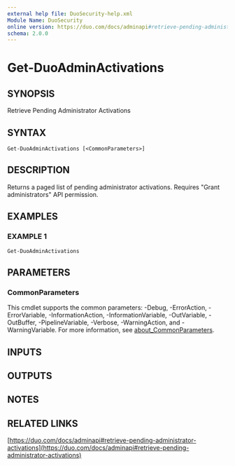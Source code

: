 ```yaml
---
external help file: DuoSecurity-help.xml
Module Name: DuoSecurity
online version: https://duo.com/docs/adminapi#retrieve-pending-administrator-activations
schema: 2.0.0
---
```


# Get-DuoAdminActivations

## SYNOPSIS
Retrieve Pending Administrator Activations

## SYNTAX

```
Get-DuoAdminActivations [<CommonParameters>]
```

## DESCRIPTION
Returns a paged list of pending administrator activations.
Requires "Grant administrators" API permission.

## EXAMPLES

### EXAMPLE 1
```
Get-DuoAdminActivations
```

## PARAMETERS

### CommonParameters
This cmdlet supports the common parameters: -Debug, -ErrorAction, -ErrorVariable, -InformationAction, -InformationVariable, -OutVariable, -OutBuffer, -PipelineVariable, -Verbose, -WarningAction, and -WarningVariable. For more information, see [about_CommonParameters](http://go.microsoft.com/fwlink/?LinkID=113216).

## INPUTS

## OUTPUTS

## NOTES

## RELATED LINKS

[https://duo.com/docs/adminapi#retrieve-pending-administrator-activations](https://duo.com/docs/adminapi#retrieve-pending-administrator-activations)

